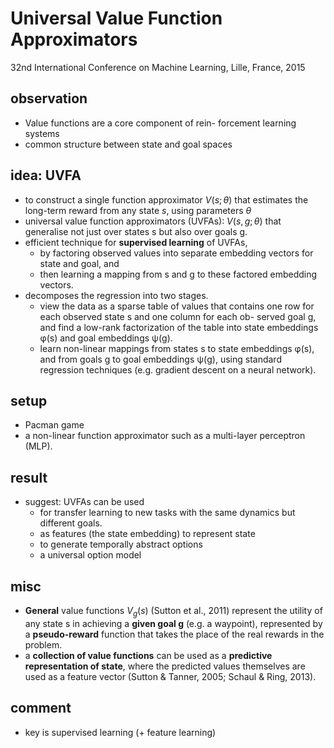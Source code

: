 # Universal Value Function Approximators
32nd International Conference on Machine Learning, Lille, France, 2015

## observation
* Value functions are a core component of rein- forcement learning systems
* common structure between state and goal spaces

## idea: UVFA
* to construct a single function approximator $V(s;\theta)$ that
  estimates the long-term reward from any state $s$, using parameters $\theta$
* universal value function approximators (UVFAs):  $V(s, g; \theta)$ that
  generalise not just over states s but also over goals g.
* efficient technique for **supervised learning** of UVFAs,
  * by factoring observed values into separate embedding vectors for state and goal, and
  * then learning a mapping from s and g to these factored embedding vectors.
* decomposes the regression into two stages. 
  * view the data as a sparse table of values that contains one row for each observed state s and 
    one column for each ob- served goal g, and find a low-rank factorization of the table into 
    state embeddings φ(s) and goal embeddings ψ(g). 
  * learn non-linear mappings from states s to state embeddings φ(s), and from goals g to goal embeddings ψ(g), 
    using standard regression techniques (e.g. gradient descent on a neural network).

## setup
* Pacman game
* a non-linear function approximator such as a multi-layer perceptron (MLP).

## result
* suggest: UVFAs can be used
  * for transfer learning to new tasks with the same dynamics but different goals.
  * as features (the state embedding) to represent state
  * to generate temporally abstract options
  * a universal option model

## misc
* **General** value functions $V_g(s)$ (Sutton et al., 2011) represent the utility of any state s in 
  achieving a **given goal g** (e.g. a waypoint), represented by a **pseudo-reward** function that 
  takes the place of the real rewards in the problem.
* a **collection of value functions** can be used as a **predictive representation of state**, where 
  the predicted values themselves are used as a feature vector (Sutton & Tanner, 2005; Schaul & Ring, 2013).

## comment
* key is supervised learning (+ feature learning)
